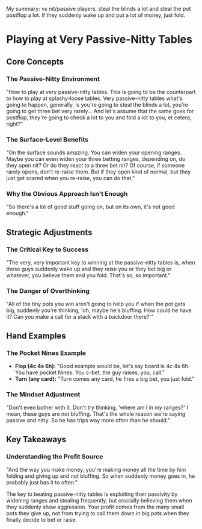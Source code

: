 My summary: vs nit/passive players, steal the blinds a lot and steal the pot postflop a lot. If they suddenly wake up and put a lot of money, just fold.
# Playing at Very Passive-Nitty Tables

## Core Concepts

### The Passive-Nitty Environment

"How to play at very passive-nitty tables. This is going to be the counterpart to how to play at splashy-loose tables. Very passive-nitty tables what's going to happen, generally, is you're going to steal the blinds a lot, you're going to get three bet very rarely... And let's assume that the same goes for postflop, they're going to check a lot to you and fold a lot to you, et cetera, right?"

### The Surface-Level Benefits

"On the surface sounds amazing. You can widen your opening ranges. Maybe you can even widen your three betting ranges, depending on, do they open nit? Or do they react to a three bet nit? Of course, if someone rarely opens, don't re-raise them. But if they open kind of normal, but they just get scared when you re-raise, you can do that."

### Why the Obvious Approach Isn't Enough

"So there's a lot of good stuff going on, but on its own, it's not good enough."

## Strategic Adjustments

### The Critical Key to Success

"The very, very important key to winning at the passive-nitty tables is, when these guys suddenly wake up and they raise you or they bet big or whatever, you believe them and you fold. That's so, so important."

### The Danger of Overthinking

"All of the tiny pots you win aren't going to help you if when the pot gets big, suddenly you're thinking, 'oh, maybe he's bluffing. How could he have it? Can you make a call for a stack with a backdoor there?'"

## Hand Examples

### The Pocket Nines Example

- **Flop (4c 4s 6h):** "Good example would be, let's say board is 4c 4s 6h. You have pocket Nines. You c-bet, the guy raises, you, call."
- **Turn (any card):** "Turn comes any card, he fires a big bet, you just fold."

### The Mindset Adjustment

"Don't even bother with it. Don't try thinking, 'where am I in my ranges?' I mean, these guys are not bluffing. That's the whole reason we're saying passive and nitty. So he has trips way more often than he should."

## Key Takeaways

### Understanding the Profit Source

"And the way you make money, you're making money all the time by him folding and giving up and not bluffing. So when suddenly money goes in, he probably just has it to often."

The key to beating passive-nitty tables is exploiting their passivity by widening ranges and stealing frequently, but crucially believing them when they suddenly show aggression. Your profit comes from the many small pots they give up, not from trying to call them down in big pots when they finally decide to bet or raise.